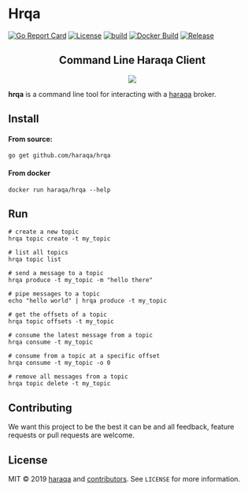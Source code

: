 Hrqa
===
[![Go Report Card](https://goreportcard.com/badge/github.com/haraqa/hrqa)](https://goreportcard.com/report/haraqa/hrqa)
[![License](https://img.shields.io/github/license/haraqa/hrqa.svg)](https://github.com/haraqa/hrqa/blob/master/LICENSE)
[![build](https://github.com/haraqa/hrqa/workflows/build/badge.svg)](https://github.com/haraqa/hrqa/blob/master/.github/workflows/go.yml)
[![Docker Build](https://img.shields.io/docker/cloud/build/haraqa/hrqa.svg)](https://hub.docker.com/r/haraqa/hrqa/)
[![Release](https://img.shields.io/github/release/haraqa/hrqa.svg)](https://github.com/haraqa/hrqa/releases)

<h2 align="center">Command Line Haraqa Client</h2>

<div align="center">
  <a href="https://github.com/haraqa/haraqa">
    <img src="https://raw.githubusercontent.com/haraqa/haraqa/media/mascot.png"/>
  </a>
</div>

**hrqa** is a command line tool for interacting with a [haraqa](https://github.com/haraqa/haraqa) broker.

## Install

#### From source:
```
go get github.com/haraqa/hrqa
```

#### From docker
```
docker run haraqa/hrqa --help
```

## Run

```
# create a new topic
hrqa topic create -t my_topic

# list all topics
hrqa topic list

# send a message to a topic
hrqa produce -t my_topic -m "hello there"

# pipe messages to a topic
echo "hello world" | hrqa produce -t my_topic

# get the offsets of a topic
hrqa topic offsets -t my_topic

# consume the latest message from a topic
hrqa consume -t my_topic

# consume from a topic at a specific offset
hrqa consume -t my_topic -o 0

# remove all messages from a topic
hrqa topic delete -t my_topic
```

## Contributing

We want this project to be the best it can be and all feedback, feature requests or pull requests are welcome.

## License

MIT © 2019 [haraqa](https://github.com/haraqa/) and [contributors](https://github.com/haraqa/haraqa/graphs/contributors). See `LICENSE` for more information.